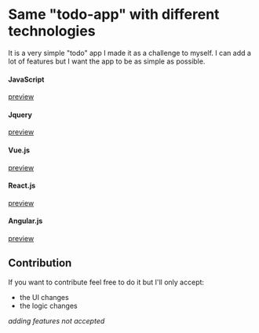 # Same "todo-app" with different technologies
It is a very simple "todo" app I made it as a challenge to myself.
I can add a lot of features but I want the app to be as simple as possible.

#### JavaScript
[preview](https://todo-app-with-javascript.netlify.app/)

#### Jquery
[preview](https://todo-app-with-jquery.netlify.app/)

#### Vue.js
[preview](https://todo-app-with-vue-js.netlify.app/)

#### React.js
[preview](https://todo-app-with-react-js.netlify.app/)

#### Angular.js
[preview](https://todo-app-with-angular.netlify.app/)


## Contribution
If you want to contribute feel free to do it but I'll only accept:
* the UI changes
* the logic changes

_adding features not accepted_
